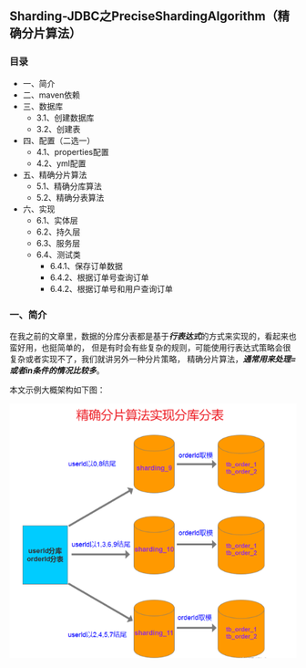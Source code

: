 ## Sharding-JDBC之PreciseShardingAlgorithm（精确分片算法）

### 目录
- 一、简介
- 二、maven依赖
- 三、数据库
  - 3.1、创建数据库
  - 3.2、创建表
- 四、配置（二选一）
  - 4.1、properties配置
  - 4.2、yml配置
- 五、精确分片算法
  - 5.1、精确分库算法
  - 5.2、精确分表算法
- 六、实现
  - 6.1、实体层
  - 6.2、持久层
  - 6.3、服务层
  - 6.4、测试类
    - 6.4.1、保存订单数据
    - 6.4.2、根据订单号查询订单
    - 6.4.2、根据订单号和用户查询订单

### 一、简介
在我之前的文章里，数据的分库分表都是基于***行表达式***的方式来实现的，看起来也蛮好用，也挺简单的，
但是有时会有些复杂的规则，可能使用行表达式策略会很复杂或者实现不了，我们就讲另外一种分片策略，
精确分片算法，***通常用来处理=或者in条件的情况比较多***。

本文示例大概架构如下图：

![img.png](imgs/precise_sharding_arch.png)
















